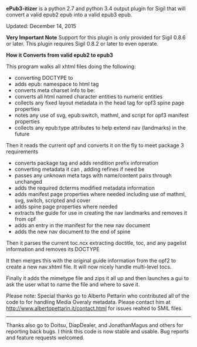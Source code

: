 **ePub3-itizer** is a python 2.7 and python 3.4 output plugin for Sigil 
that will convert a valid epub2 epub into a valid epub3 epub.

Updated: December 14, 2015

**Very Important Note**
Support for this plugin is only provided for Sigil 0.8.6 or later. 
This plugin requires Sigil 0.8.2 or later to even operate.


**How it Converts from valid epub2 to epub3**

This program walks all xhtml files doing the following:

- converting DOCTYPE to <!DOCTYPE html>
- adds epub: namespace to html tag
- converts meta charset info to be: <meta charset="utf-8">
- converts all html named character entities to numeric entities
- collects any fixed layout metadata in the head tag for opf3 spine page properties
- notes any use of svg, epub:switch, mathml, and script for opf3 manifest properties
- collects any epub:type attributes to help extend nav (landmarks) in the future

Then it reads the current opf and converts it on the fly to meet package 3 requirements

- converts package tag and adds rendition prefix information
- converting metadata it can , adding refines if need be
- passes any unknown meta tags with name/content pairs through unchanged
- adds the required dcterms modified metadata information 
- adds manifest page properties where needed including use of mathml, svg, switch, scripted and cover
- adds spine page properties where needed
- extracts the guide for use in creating the nav landmarks and removes it from opf
- adds an entry in the manifest for the new nav document
- adds the new nav document to the end of spine

Then it parses the current toc.ncx extracting doctitle, toc, and any pagelist 
information and removes its DOCTYPE

It then merges this with the original guide information from the opf2 
to create a new nav.xhtml file. It will now nicely handle multi-level tocs.

Finally it adds the mimetype file and zips it all up and then launches a gui 
to ask the user what to name the file and where to save it.


Please note:  Special thanks go to Alberto Pettarin who contributed all of 
the code to for handling Media Overaly metadata.  Please contact him at
http://www.albertopettarin.it/contact.html for issues realted to SMIL files.

---

Thanks also go to Doitsu, DiapDealer, and JonathanMagus and others for reporting back bugs. 
I think this code is now stable and usable. Bug reports and feature requests welcomed.
